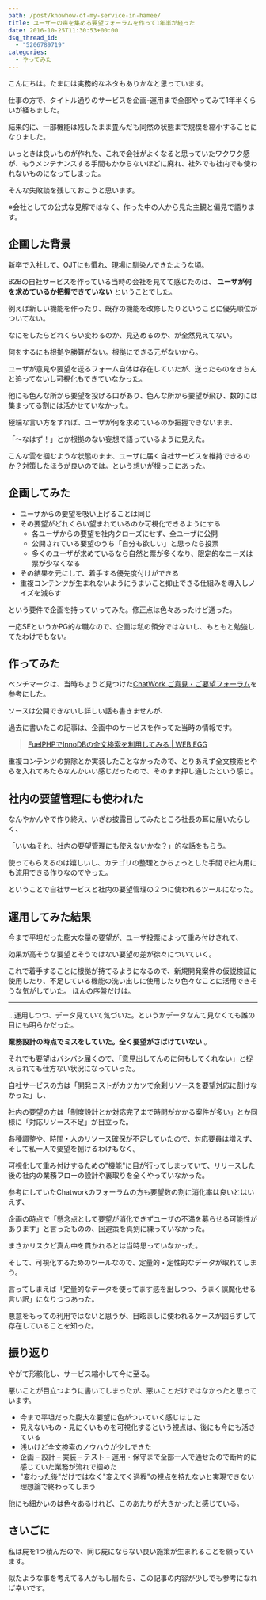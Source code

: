 ```yaml
---
path: /post/knowhow-of-my-service-in-hamee/
title: ユーザーの声を集める要望フォーラムを作って1年半が経った
date: 2016-10-25T11:30:53+00:00
dsq_thread_id:
  - "5206789719"
categories:
  - やってみた
---
```

こんにちは。たまには実務的なネタもありかなと思っています。
  
仕事の方で、タイトル通りのサービスを企画-運用まで全部やってみて1年半くらいが経ちました。

結果的に、一部機能は残したまま畳んだも同然の状態まで規模を縮小することになりました。
  
いっときは良いものが作れた、これで会社がよくなると思っていたワクワク感が、もうメンテナンスする手間もかからないほどに廃れ、社外でも社内でも使われないものになってしまった。

そんな失敗談を残しておこうと思います。
  
※会社としての公式な見解ではなく、作った中の人から見た主観と偏見で語ります。

<!--more-->

企画した背景
----------------------------------------

新卒で入社して、OJTにも慣れ、現場に馴染んできたような頃。
  
B2Bの自社サービスを作っている当時の会社を見てて感じたのは、 **ユーザが何を求めているか把握できていない** ということでした。
  
例えば新しい機能を作ったり、既存の機能を改修したりということに優先順位がついてない。
  
なにをしたらどれくらい変わるのか、見込めるのか、が全然見えてない。
  
何をするにも根拠や勝算がない。根拠にできる元がないから。

ユーザが意見や要望を送るフォーム自体は存在していたが、送ったものをきちんと追ってないし可視化もできていなかった。
  
他にも色んな所から要望を投げる口があり、色んな所から要望が飛び、数的には集まってる割には活かせていなかった。

極端な言い方をすれば、ユーザが何を求めているのか把握できないまま、
  
「〜なはず！」とか根拠のない妄想で語っているように見えた。

こんな雲を掴むような状態のまま、ユーザに届く自社サービスを維持できるのか？対策したほうが良いのでは。という想いが根っこにあった。

企画してみた
----------------------------------------

  * ユーザからの要望を吸い上げることは同じ
  * その要望がどれくらい望まれているのか可視化できるようにする 
      * 各ユーザからの要望を社内クローズにせず、全ユーザに公開
      * 公開されている要望のうち「自分も欲しい」と思ったら投票
      * 多くのユーザが求めているなら自然と票が多くなり、限定的なニーズは票が少なくなる
  * その結果を元にして、着手する優先度付けができる
  * 重複コンテンツが生まれないようにうまいこと抑止できる仕組みを導入しノイズを減らす

という要件で企画を持っていってみた。修正点は色々あったけど通った。
  
一応SEというかPG的な職なので、企画は私の領分ではないし、もともと勉強してたわけでもない。

作ってみた
----------------------------------------

ベンチマークは、当時ちょうど見つけた[ChatWork ご意見・ご要望フォーラム](http://feedback-ja.chatwork.com/forums/269086-chatwork-%E3%81%94%E6%84%8F%E8%A6%8B-%E3%81%94%E8%A6%81%E6%9C%9B%E3%83%95%E3%82%A9%E3%83%BC%E3%83%A9%E3%83%A0)を参考にした。

ソースは公開できないし詳しい話も書きませんが、
  
過去に書いたこの記事は、企画中のサービスを作ってた当時の情報です。

> [FuelPHPでInnoDBの全文検索を利用してみる \| WEB EGG](http://leko.jp/archives/754)

重複コンテンツの排除とか実装したことなかったので、とりあえず全文検索とやらを入れてみたらなんかいい感じだったので、そのまま押し通したという感じ。

社内の要望管理にも使われた
----------------------------------------

なんやかんやで作り終え、いざお披露目してみたところ社長の耳に届いたらしく、
  
「いいねそれ、社内の要望管理にも使えないかな？」的な話をもらう。

使ってもらえるのは嬉しいし、カテゴリの整理とかちょっとした手間で社内用にも流用できる作りなのでやった。
  
ということで自社サービスと社内の要望管理の２つに使われるツールになった。

運用してみた結果
----------------------------------------

今まで平坦だった膨大な量の要望が、ユーザ投票によって重み付けされて、
  
効果が高そうな要望とそうではない要望の差が徐々についていく。
  
これで着手することに根拠が持てるようになるので、新規開発案件の仮説検証に使用したり、不足している機能の洗い出しに使用したり色々なことに活用できそうな気がしていた。 ほんの序盤だけは。

* * *

…運用しつつ、データ見ていて気づいた。というかデータなんて見なくても誰の目にも明らかだった。
  
**業務設計の時点でミスをしていた。全く要望がさばけていない** 。
  
それでも要望はバシバシ届くので、「意見出してんのに何もしてくれない」と捉えられても仕方ない状況になっていった。

自社サービスの方は「開発コストがカツカツで余剰リソースを要望対応に割けなかった」し、
  
社内の要望の方は「制度設計とか対応完了まで時間がかかる案件が多い」とか同様に「対応リソース不足」が目立った。

各種調整や、時間・人のリソース確保が不足していたので、対応要員は増えず、そして私一人で要望を捌けるわけもなく。
  
可視化して重み付けするための"機能"に目が行ってしまっていて、リリースした後の社内の業務フローの設計や裏取りを全くやっていなかった。

参考にしていたChatworkのフォーラムの方も要望数の割に消化率は良いとはいえず、
  
企画の時点で「懸念点として要望が消化できずユーザの不満を募らせる可能性があります」と言ったものの、回避策を真剣に練っていなかった。
  
まさかリスクど真ん中を貫かれるとは当時思っていなかった。

そして、可視化するためのツールなので、定量的・定性的なデータが取れてしまう。
  
言ってしまえば「定量的なデータを使ってます感を出しつつ、うまく誤魔化せる言い訳」になりつつあった。
  
悪意をもっての利用ではないと思うが、目眩ましに使われるケースが図らずして存在していることを知った。

振り返り
----------------------------------------

やがて形骸化し、サービス縮小して今に至る。
  
悪いことが目立つように書いてしまったが、悪いことだけではなかったと思っています。

  * 今まで平坦だった膨大な要望に色がついていく感じはした
  * 見えないもの・見にくいものを可視化するという視点は、後にも今にも活きている
  * 浅いけど全文検索のノウハウが少しできた
  * 企画 – 設計 – 実装 – テスト – 運用・保守まで全部一人で通せたので断片的に感じていた業務が流れで掴めた
  * "変わった後"だけではなく"変えてく過程"の視点を持たないと実現できない理想論で終わってしまう

他にも細かいのは色々あるけれど、このあたりが大きかったと感じている。

さいごに
----------------------------------------

私は屍を1つ積んだので、同じ屍にならない良い施策が生まれることを願っています。
  
似たような事を考えてる人がもし居たら、この記事の内容が少しでも参考になれば幸いです。

<div style="font-size:0px;height:0px;line-height:0px;margin:0;padding:0;clear:both">
</div>